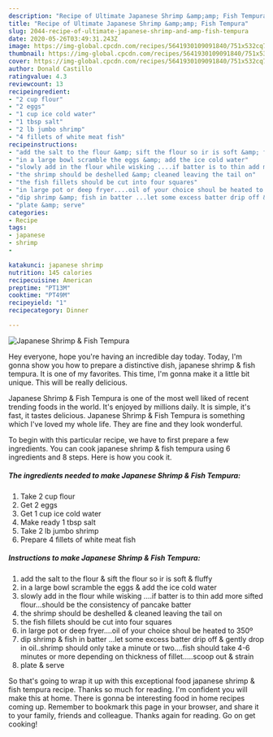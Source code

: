 ```yaml
---
description: "Recipe of Ultimate Japanese Shrimp &amp;amp; Fish Tempura"
title: "Recipe of Ultimate Japanese Shrimp &amp;amp; Fish Tempura"
slug: 2044-recipe-of-ultimate-japanese-shrimp-and-amp-fish-tempura
date: 2020-05-26T03:49:31.243Z
image: https://img-global.cpcdn.com/recipes/5641930109091840/751x532cq70/japanese-shrimp-fish-tempura-recipe-main-photo.jpg
thumbnail: https://img-global.cpcdn.com/recipes/5641930109091840/751x532cq70/japanese-shrimp-fish-tempura-recipe-main-photo.jpg
cover: https://img-global.cpcdn.com/recipes/5641930109091840/751x532cq70/japanese-shrimp-fish-tempura-recipe-main-photo.jpg
author: Donald Castillo
ratingvalue: 4.3
reviewcount: 13
recipeingredient:
- "2 cup flour"
- "2 eggs"
- "1 cup ice cold water"
- "1 tbsp salt"
- "2 lb jumbo shrimp"
- "4 fillets of white meat fish"
recipeinstructions:
- "add the salt to the flour &amp; sift the flour so ir is soft &amp; fluffy"
- "in a large bowl scramble the eggs &amp; add the ice cold water"
- "slowly add in the flour while wisking ....if batter is to thin add more sifted flour...should be the consistency of pancake batter"
- "the shrimp should be deshelled &amp; cleaned leaving the tail on"
- "the fish fillets should be cut into four squares"
- "in large pot or deep fryer....oil of your choice shoul be heated to 350º"
- "dip shrimp &amp; fish in batter ...let some excess batter drip off &amp; gently drop in oil..shrimp should only take a minute or two....fish should take 4-6 minutes or more depending on thickness of fillet.....scoop out &amp; strain"
- "plate &amp; serve"
categories:
- Recipe
tags:
- japanese
- shrimp
- 

katakunci: japanese shrimp  
nutrition: 145 calories
recipecuisine: American
preptime: "PT13M"
cooktime: "PT49M"
recipeyield: "1"
recipecategory: Dinner

---
```



![Japanese Shrimp &amp; Fish Tempura](https://img-global.cpcdn.com/recipes/5641930109091840/751x532cq70/japanese-shrimp-fish-tempura-recipe-main-photo.jpg)

Hey everyone, hope you're having an incredible day today. Today, I'm gonna show you how to prepare a distinctive dish, japanese shrimp &amp; fish tempura. It is one of my favorites. This time, I'm gonna make it a little bit unique. This will be really delicious.



Japanese Shrimp &amp; Fish Tempura is one of the most well liked of recent trending foods in the world. It's enjoyed by millions daily. It is simple, it's fast, it tastes delicious. Japanese Shrimp &amp; Fish Tempura is something which I've loved my whole life. They are fine and they look wonderful.


To begin with this particular recipe, we have to first prepare a few ingredients. You can cook japanese shrimp &amp; fish tempura using 6 ingredients and 8 steps. Here is how you cook it.

<!--inarticleads1-->

##### The ingredients needed to make Japanese Shrimp &amp; Fish Tempura:

1. Take 2 cup flour
1. Get 2 eggs
1. Get 1 cup ice cold water
1. Make ready 1 tbsp salt
1. Take 2 lb jumbo shrimp
1. Prepare 4 fillets of white meat fish




<!--inarticleads2-->

##### Instructions to make Japanese Shrimp &amp; Fish Tempura:

1. add the salt to the flour &amp; sift the flour so ir is soft &amp; fluffy
1. in a large bowl scramble the eggs &amp; add the ice cold water
1. slowly add in the flour while wisking ....if batter is to thin add more sifted flour...should be the consistency of pancake batter
1. the shrimp should be deshelled &amp; cleaned leaving the tail on
1. the fish fillets should be cut into four squares
1. in large pot or deep fryer....oil of your choice shoul be heated to 350º
1. dip shrimp &amp; fish in batter ...let some excess batter drip off &amp; gently drop in oil..shrimp should only take a minute or two....fish should take 4-6 minutes or more depending on thickness of fillet.....scoop out &amp; strain
1. plate &amp; serve




So that's going to wrap it up with this exceptional food japanese shrimp &amp; fish tempura recipe. Thanks so much for reading. I'm confident you will make this at home. There is gonna be interesting food in home recipes coming up. Remember to bookmark this page in your browser, and share it to your family, friends and colleague. Thanks again for reading. Go on get cooking!
